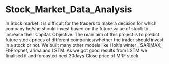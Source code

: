 # Stock_Market_Data_Analysis
In Stock market it is difficult for the traders to make a decision for which company he/she should invest based on the future value of stock to increase their Capital.
Objective:
The main aim of this project is to predict future stock                             prices of different companies/whether the trader should  invest in a stock or not.
We built many other models like Holt's winter , SARIMAX, FbProphet, arima and LSTM. As we got good results from LSTM we finalised it and forcasted next 30days Close price of MRF stock.